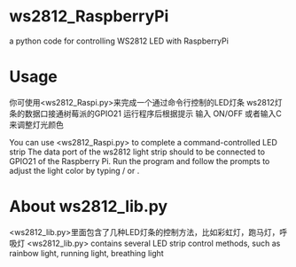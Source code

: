 # ws2812_RaspberryPi
a python code for controlling WS2812 LED with RaspberryPi


# Usage
你可使用<ws2812_Raspi.py>来完成一个通过命令行控制的LED灯条
ws2812灯条的数据口接通树莓派的GPIO21 
运行程序后根据提示 输入 ON/OFF 或者输入C 来调整灯光颜色

You can use <ws2812_Raspi.py> to complete a command-controlled LED strip
The data port of the ws2812 light strip should to be connected to GPIO21 of the Raspberry Pi. 
Run the program and follow the prompts to adjust the light color by typing <ON>/<OFF> or <C>.


# About ws2812_lib.py
<ws2812_lib.py>里面包含了几种LED灯条的控制方法，比如彩虹灯，跑马灯，呼吸灯
<ws2812_lib.py> contains several LED strip control methods, such as rainbow light, running light, breathing light
